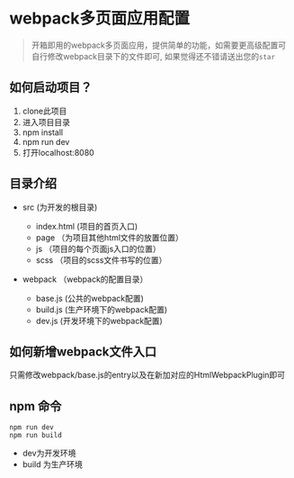 # webpack多页面应用配置

> 开箱即用的webpack多页面应用，提供简单的功能，如需要更高级配置可自行修改webpack目录下的文件即可, 如果觉得还不错请送出您的`star`

## 如何启动项目？

1. clone此项目
2. 进入项目目录
3. npm install
4. npm run dev
5. 打开localhost:8080

## 目录介绍

- src (为开发的根目录)
    - index.html (项目的首页入口)
    - page （为项目其他html文件的放置位置）
    - js （项目的每个页面js入口的位置）
    - scss （项目的scss文件书写的位置）

- webpack （webpack的配置目录）
    - base.js (公共的webpack配置)
    - build.js (生产环境下的webpack配置)
    - dev.js (开发环境下的webpack配置)

## 如何新增webpack文件入口

只需修改webpack/base.js的entry以及在新加对应的HtmlWebpackPlugin即可

## npm 命令

```
npm run dev
npm run build
```

- dev为开发环境
- build 为生产环境

